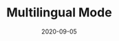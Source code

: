 ---
title: "Multilingual Mode"
date: 2020-09-05
categories: AlexaSetup
tags: [alexa, languages]
toc: true
toc_sticky: true
toc_label: "Table of Contents"
toc_icon: "cog"
---
